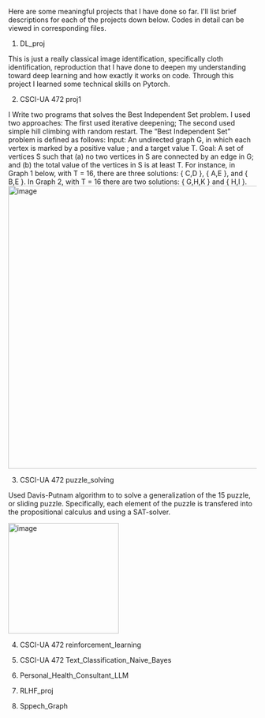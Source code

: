 Here are some meaningful projects that I have done so far. I'll list brief descriptions for each of the projects down below. Codes in detail can be viewed in corresponding files.
1. DL_proj

This is just a really classical image identification, specifically cloth identification, reproduction that I have done to deepen my understanding toward deep learning and how exactly it works on code. Through this project I learned some technical skills on Pytorch. 

2. CSCI-UA 472 proj1

I Write two programs that solves the Best Independent Set problem. I used two approaches: The first used iterative deepening; The second used simple hill climbing with random restart.
The “Best Independent Set” problem is defined as follows:
Input: An undirected graph G, in which each vertex is marked by a positive value ;
and a target value T.
Goal: A set of vertices S such that (a) no two vertices in S are connected by an edge
in G; and (b) the total value of the vertices in S is at least T.
For instance, in Graph 1 below, with T = 16, there are three solutions:
{ C,D }, { A,E }, and { B,E }.
In Graph 2, with T = 16 there are two solutions: { G,H,K } and { H,I }.
<img width="573" alt="image" src="https://github.com/user-attachments/assets/1b9db72c-30c5-42f7-804a-784fcdb404da" />

3. CSCI-UA 472 puzzle_solving

Used Davis-Putnam algorithm to to solve a generalization of the 15 puzzle, or sliding puzzle. Specifically, each element of the puzzle is transfered into the propositional calculus and using a SAT-solver.

<img width="224" alt="image" src="https://github.com/user-attachments/assets/2a0e8496-b2f6-4e09-9965-d6d15eeabc4a" />

4. CSCI-UA 472 reinforcement_learning



5. CSCI-UA 472 Text_Classification_Naive_Bayes

8. Personal_Health_Consultant_LLM

9. RLHF_proj

10. Sppech_Graph


